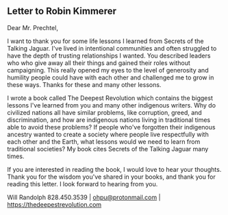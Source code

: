 ## Letter to Robin Kimmerer

Dear Mr. Prechtel,

I want to thank you for some life lessons I learned from Secrets of the Talking Jaguar. I've lived in intentional communities and often struggled to have the depth of trusting relationships I wanted. You described leaders who who give away all their things and gained their roles without campaigning. This really opened my eyes to the level of generosity and humility people could have with each other and challenged me to grow in these ways. Thanks for these and many other lessons.

I wrote a book called The Deepest Revolution which contains the biggest lessons I've learned from you and many other indigenous writers. Why do civilized nations all have similar problems, like corruption, greed, and discrimination, and how are indigenous nations living in traditional times able to avoid these problems? If people who've forgotten their indigenous ancestry wanted to create a society where people live respectfully with each other and the Earth, what lessons would we need to learn from traditional societies? My book cites Secrets of the Talking Jaguar many times.

If you are interested in reading the book, I would love to hear your thoughts. Thank you for the wisdom you've shared in your books, and thank you for reading this letter. I look forward to hearing from you.

Will Randolph
828.450.3539 | ohpu@protonmail.com | https://thedeepestrevolution.com

